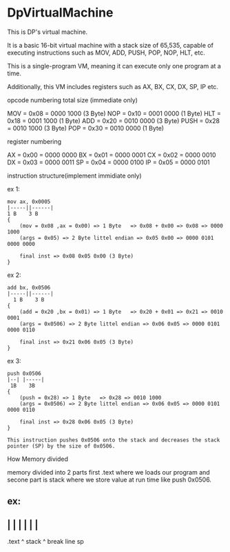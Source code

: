 # DpVirtualMachine
This is DP's virtual machine.

It is a basic 16-bit virtual machine with a stack size of 65,535, capable of executing instructions such as MOV, ADD, PUSH, POP, NOP, HLT, etc.

This is a single-program VM, meaning it can execute only one program at a time.

Additionally, this VM includes registers such as AX, BX, CX, DX, SP, IP etc.

opcode numbering                    total size (immediate only)

MOV  =  0x08  =  0000 1000              (3 Byte)
NOP  =  0x10  =  0001 0000              (1 Byte)
HLT  =  0x18  =  0001 1000              (1 Byte)
ADD  =  0x20  =  0010 0000              (3 Byte)
PUSH =  0x28  =  0010 1000              (3 Byte)
POP  =  0x30  =  0010 0000              (1 Byte)

register numbering

AX = 0x00 = 0000 0000
BX = 0x01 = 0000 0001
CX = 0x02 = 0000 0010
DX = 0x03 = 0000 0011
SP = 0x04 = 0000 0100
IP = 0x05 = 0000 0101

instruction structure(implement immidiate only)

ex 1:

    mov ax, 0x0005
    |-----||------|
    1 B    3 B
    {
        (mov = 0x08 ,ax = 0x00) => 1 Byte   => 0x08 + 0x00 => 0x08 => 0000 1000
        (args = 0x05) => 2 Byte littel endian => 0x05 0x00 => 0000 0101 0000 0000

        final inst => 0x08 0x05 0x00 (3 Byte)
    }

ex 2:

    add bx, 0x0506
    |-----||------|
      1 B    3 B
    {
        (add = 0x20 ,bx = 0x01) => 1 Byte   => 0x20 + 0x01 => 0x21 => 0010 0001
        (args = 0x0506) => 2 Byte littel endian => 0x06 0x05 => 0000 0101 0000 0110

        final inst => 0x21 0x06 0x05 (3 Byte)
    }

ex 3:

    push 0x0506   
    |--| |-----|
     1B    3B
    {
        (push = 0x28) => 1 Byte   => 0x28 => 0010 1000
        (args = 0x0506) => 2 Byte littel endian => 0x06 0x05 => 0000 0101 0000 0110

        final inst => 0x28 0x06 0x05 (3 Byte)
    }

    This instruction pushes 0x0506 onto the stack and decreases the stack pointer (SP) by the size of 0x0506.



How Memory divided

memory divided into 2 parts first .text where we loads our program and secone part is stack where we store value at run time like push 0x0506.

ex: 
-------------------------------------------------------------------------------
|                       |                                                     |
|                       |                                                     |
-------------------------------------------------------------------------------
   .text                ^                 stack                               ^
                    break line                                                sp


